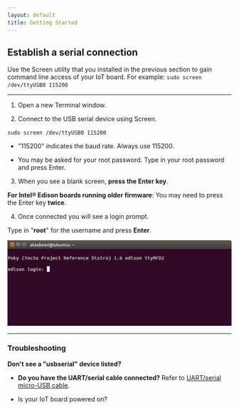 ```yaml
---
layout: default
title: Getting Started
---
```


## Establish a serial connection

Use the Screen utility that you installed in the previous section to gain command line access of your IoT board. For example: `sudo screen /dev/ttyUSB0 115200`

---

1. Open a new Terminal window.

2. Connect to the USB serial device using Screen.

  ```
  sudo screen /dev/ttyUSB0 115200
  ```

  * "115200" indicates the baud rate. Always use 115200.

  * You may be asked for your root password. Type in your root password and press Enter.

3. When you see a blank screen, **press the Enter key**. 

  **For Intel® Edison boards running older firmware**: You may need to press the Enter key **twice**.

4. Once connected you will see a login prompt. 

  Type in "**root**" for the username and press **Enter**.

  ![Login prompt](images/screen-login_prompt.jpg)

---

### Troubleshooting 

**Don't see a "usbserial" device listed?**

* **Do you have the UART/serial cable connected?** Refer to [UART/serial micro-USB cable](/docs/assembly/arduino_expansion_board/details-serial_cable.html).

* Is your IoT board powered on?
